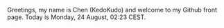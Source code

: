 Greetings, my name is Chen (KedoKudo) and welcome to my Github front page.  Today is Monday, 24 August, 02:23 CEST.